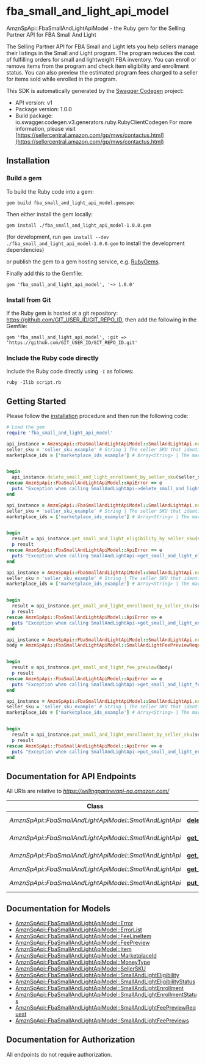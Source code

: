 # fba_small_and_light_api_model

AmznSpApi::FbaSmallAndLightApiModel - the Ruby gem for the Selling Partner API for FBA Small And Light

The Selling Partner API for FBA Small and Light lets you help sellers manage their listings in the Small and Light program. The program reduces the cost of fulfilling orders for small and lightweight FBA inventory. You can enroll or remove items from the program and check item eligibility and enrollment status. You can also preview the estimated program fees charged to a seller for items sold while enrolled in the program.

This SDK is automatically generated by the [Swagger Codegen](https://github.com/swagger-api/swagger-codegen) project:

- API version: v1
- Package version: 1.0.0
- Build package: io.swagger.codegen.v3.generators.ruby.RubyClientCodegen
For more information, please visit [https://sellercentral.amazon.com/gp/mws/contactus.html](https://sellercentral.amazon.com/gp/mws/contactus.html)

## Installation

### Build a gem

To build the Ruby code into a gem:

```shell
gem build fba_small_and_light_api_model.gemspec
```

Then either install the gem locally:

```shell
gem install ./fba_small_and_light_api_model-1.0.0.gem
```
(for development, run `gem install --dev ./fba_small_and_light_api_model-1.0.0.gem` to install the development dependencies)

or publish the gem to a gem hosting service, e.g. [RubyGems](https://rubygems.org/).

Finally add this to the Gemfile:

    gem 'fba_small_and_light_api_model', '~> 1.0.0'

### Install from Git

If the Ruby gem is hosted at a git repository: https://github.com/GIT_USER_ID/GIT_REPO_ID, then add the following in the Gemfile:

    gem 'fba_small_and_light_api_model', :git => 'https://github.com/GIT_USER_ID/GIT_REPO_ID.git'

### Include the Ruby code directly

Include the Ruby code directly using `-I` as follows:

```shell
ruby -Ilib script.rb
```

## Getting Started

Please follow the [installation](#installation) procedure and then run the following code:
```ruby
# Load the gem
require 'fba_small_and_light_api_model'

api_instance = AmznSpApi::FbaSmallAndLightApiModel::SmallAndLightApi.new
seller_sku = 'seller_sku_example' # String | The seller SKU that identifies the item.
marketplace_ids = ['marketplace_ids_example'] # Array<String> | The marketplace in which to remove the item from the Small and Light program. Note: Accepts a single marketplace only.


begin
  api_instance.delete_small_and_light_enrollment_by_seller_sku(seller_sku, marketplace_ids)
rescue AmznSpApi::FbaSmallAndLightApiModel::ApiError => e
  puts "Exception when calling SmallAndLightApi->delete_small_and_light_enrollment_by_seller_sku: #{e}"
end

api_instance = AmznSpApi::FbaSmallAndLightApiModel::SmallAndLightApi.new
seller_sku = 'seller_sku_example' # String | The seller SKU that identifies the item.
marketplace_ids = ['marketplace_ids_example'] # Array<String> | The marketplace for which the eligibility status is retrieved. NOTE: Accepts a single marketplace only.


begin
  result = api_instance.get_small_and_light_eligibility_by_seller_sku(seller_sku, marketplace_ids)
  p result
rescue AmznSpApi::FbaSmallAndLightApiModel::ApiError => e
  puts "Exception when calling SmallAndLightApi->get_small_and_light_eligibility_by_seller_sku: #{e}"
end

api_instance = AmznSpApi::FbaSmallAndLightApiModel::SmallAndLightApi.new
seller_sku = 'seller_sku_example' # String | The seller SKU that identifies the item.
marketplace_ids = ['marketplace_ids_example'] # Array<String> | The marketplace for which the enrollment status is retrieved. Note: Accepts a single marketplace only.


begin
  result = api_instance.get_small_and_light_enrollment_by_seller_sku(seller_sku, marketplace_ids)
  p result
rescue AmznSpApi::FbaSmallAndLightApiModel::ApiError => e
  puts "Exception when calling SmallAndLightApi->get_small_and_light_enrollment_by_seller_sku: #{e}"
end

api_instance = AmznSpApi::FbaSmallAndLightApiModel::SmallAndLightApi.new
body = AmznSpApi::FbaSmallAndLightApiModel::SmallAndLightFeePreviewRequest.new # SmallAndLightFeePreviewRequest | 


begin
  result = api_instance.get_small_and_light_fee_preview(body)
  p result
rescue AmznSpApi::FbaSmallAndLightApiModel::ApiError => e
  puts "Exception when calling SmallAndLightApi->get_small_and_light_fee_preview: #{e}"
end

api_instance = AmznSpApi::FbaSmallAndLightApiModel::SmallAndLightApi.new
seller_sku = 'seller_sku_example' # String | The seller SKU that identifies the item.
marketplace_ids = ['marketplace_ids_example'] # Array<String> | The marketplace in which to enroll the item. Note: Accepts a single marketplace only.


begin
  result = api_instance.put_small_and_light_enrollment_by_seller_sku(seller_sku, marketplace_ids)
  p result
rescue AmznSpApi::FbaSmallAndLightApiModel::ApiError => e
  puts "Exception when calling SmallAndLightApi->put_small_and_light_enrollment_by_seller_sku: #{e}"
end
```

## Documentation for API Endpoints

All URIs are relative to *https://sellingpartnerapi-na.amazon.com/*

Class | Method | HTTP request | Description
------------ | ------------- | ------------- | -------------
*AmznSpApi::FbaSmallAndLightApiModel::SmallAndLightApi* | [**delete_small_and_light_enrollment_by_seller_sku**](docs/SmallAndLightApi.md#delete_small_and_light_enrollment_by_seller_sku) | **DELETE** /fba/smallAndLight/v1/enrollments/{sellerSKU} | 
*AmznSpApi::FbaSmallAndLightApiModel::SmallAndLightApi* | [**get_small_and_light_eligibility_by_seller_sku**](docs/SmallAndLightApi.md#get_small_and_light_eligibility_by_seller_sku) | **GET** /fba/smallAndLight/v1/eligibilities/{sellerSKU} | 
*AmznSpApi::FbaSmallAndLightApiModel::SmallAndLightApi* | [**get_small_and_light_enrollment_by_seller_sku**](docs/SmallAndLightApi.md#get_small_and_light_enrollment_by_seller_sku) | **GET** /fba/smallAndLight/v1/enrollments/{sellerSKU} | 
*AmznSpApi::FbaSmallAndLightApiModel::SmallAndLightApi* | [**get_small_and_light_fee_preview**](docs/SmallAndLightApi.md#get_small_and_light_fee_preview) | **POST** /fba/smallAndLight/v1/feePreviews | 
*AmznSpApi::FbaSmallAndLightApiModel::SmallAndLightApi* | [**put_small_and_light_enrollment_by_seller_sku**](docs/SmallAndLightApi.md#put_small_and_light_enrollment_by_seller_sku) | **PUT** /fba/smallAndLight/v1/enrollments/{sellerSKU} | 

## Documentation for Models

 - [AmznSpApi::FbaSmallAndLightApiModel::Error](docs/Error.md)
 - [AmznSpApi::FbaSmallAndLightApiModel::ErrorList](docs/ErrorList.md)
 - [AmznSpApi::FbaSmallAndLightApiModel::FeeLineItem](docs/FeeLineItem.md)
 - [AmznSpApi::FbaSmallAndLightApiModel::FeePreview](docs/FeePreview.md)
 - [AmznSpApi::FbaSmallAndLightApiModel::Item](docs/Item.md)
 - [AmznSpApi::FbaSmallAndLightApiModel::MarketplaceId](docs/MarketplaceId.md)
 - [AmznSpApi::FbaSmallAndLightApiModel::MoneyType](docs/MoneyType.md)
 - [AmznSpApi::FbaSmallAndLightApiModel::SellerSKU](docs/SellerSKU.md)
 - [AmznSpApi::FbaSmallAndLightApiModel::SmallAndLightEligibility](docs/SmallAndLightEligibility.md)
 - [AmznSpApi::FbaSmallAndLightApiModel::SmallAndLightEligibilityStatus](docs/SmallAndLightEligibilityStatus.md)
 - [AmznSpApi::FbaSmallAndLightApiModel::SmallAndLightEnrollment](docs/SmallAndLightEnrollment.md)
 - [AmznSpApi::FbaSmallAndLightApiModel::SmallAndLightEnrollmentStatus](docs/SmallAndLightEnrollmentStatus.md)
 - [AmznSpApi::FbaSmallAndLightApiModel::SmallAndLightFeePreviewRequest](docs/SmallAndLightFeePreviewRequest.md)
 - [AmznSpApi::FbaSmallAndLightApiModel::SmallAndLightFeePreviews](docs/SmallAndLightFeePreviews.md)

## Documentation for Authorization

 All endpoints do not require authorization.

